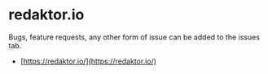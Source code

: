 # redaktor.io

Bugs, feature requests, any other form of issue can be added to the issues tab.

* [https://redaktor.io/](https://redaktor.io/)
